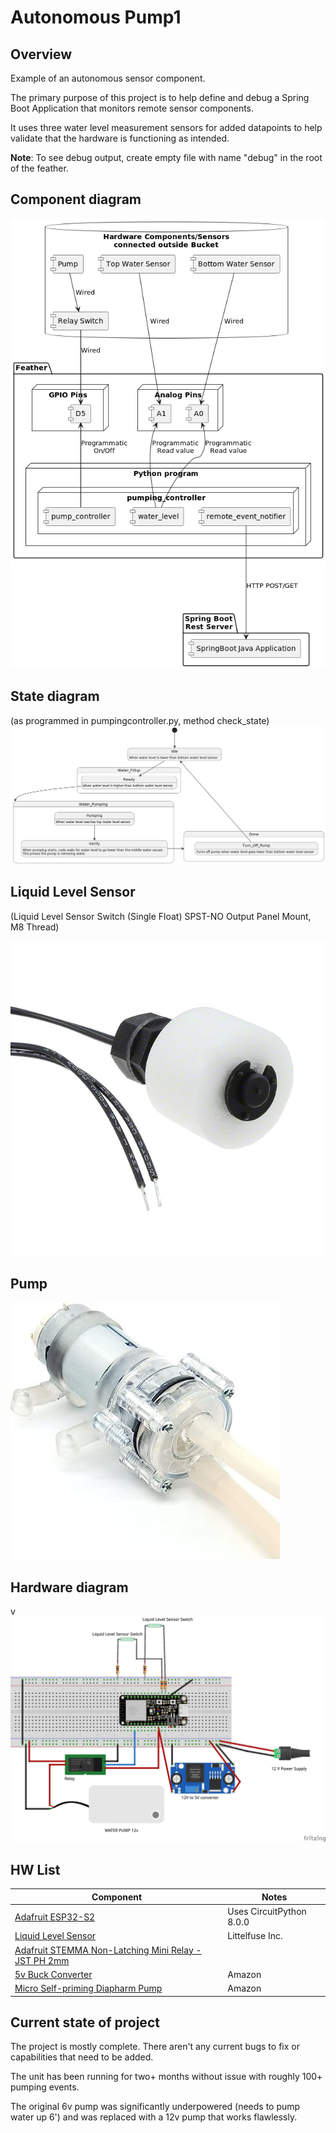 # Autonomous Pump1

## Overview
Example of an autonomous sensor component.

The primary purpose of this project is to help define and debug a Spring Boot Application that monitors remote sensor components.

It uses three water level measurement sensors for added datapoints to help validate that the hardware is functioning as intended.

**Note**: To see debug output, create empty file with name "debug" in the root of the feather.

## Component diagram
![Pump state diagram](documentation/pump_component.png?raw=true)


## State diagram 
(as programmed in pumpingcontroller.py, method check_state)
![Pump state diagram](documentation/pump-state-diagram.png?raw=true)

## Liquid Level Sensor
(Liquid Level Sensor Switch (Single Float) SPST-NO Output Panel Mount, M8 Thread)

![Pump wiring diagram](documentation/59630-1-T-02-A.jpg?raw=true)

## Pump

![Pump](documentation/51wQLqJQSUL._AC_SX569_.jpg?raw=true)

## Hardware diagram
v![Pump wiring diagram](documentation/pump_Sketch_bb.jpg?raw=true)

## HW List

| Component                                                                                                                              | Notes                    |
|----------------------------------------------------------------------------------------------------------------------------------------|--------------------------|
| [Adafruit ESP32-S2](https://www.adafruit.com/product/5000)                                                                             | Uses CircuitPython 8.0.0 |
| [Liquid Level Sensor](https://www.digikey.com/en/products/detail/littelfuse-inc./59630-1-T-02-A/4771999?utm_adgroup=General&utm_term=) | Littelfuse Inc.|
| [Adafruit STEMMA Non-Latching Mini Relay - JST PH 2mm](https://www.adafruit.com/product/4409)                                          |
| [5v Buck Converter](https://www.amazon.com/gp/product/B0B779ZYN1/ref=ppx_yo_dt_b_asin_title_o08_s00?ie=UTF8&th=1)                      | Amazon  |
| [Micro Self-priming Diapharm Pump](https://www.amazon.com/gp/product/B09ZX4TFNG/ref=ppx_yo_dt_b_asin_title_o07_s00?ie=UTF8&psc=1)       | Amazon  |


## Current state of project
The project is mostly complete. There aren't any current bugs to fix or capabilities that need to be added.

The unit has been running for two+ months without issue with roughly 100+ pumping events.

The original 6v pump was significantly underpowered (needs to pump water up 6') and was replaced with a 12v pump that works flawlessly.